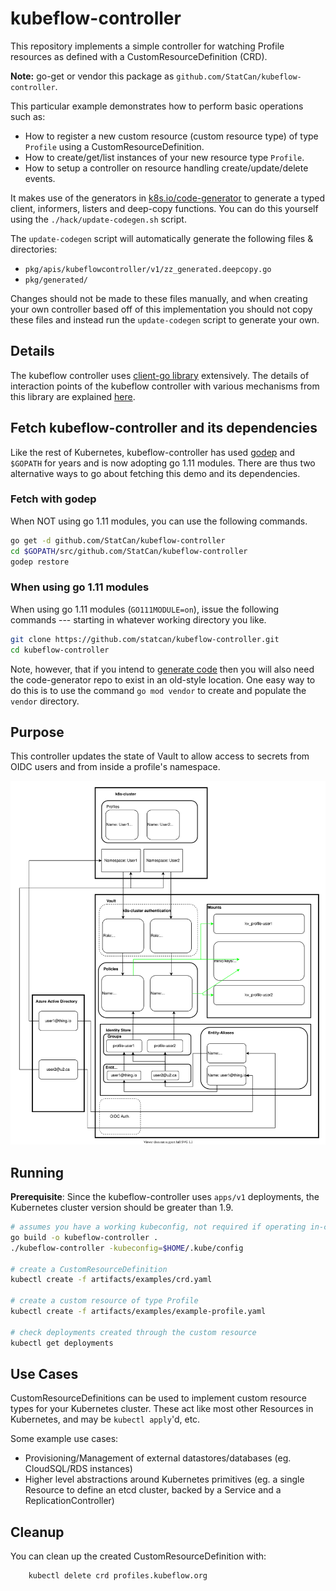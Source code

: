 # kubeflow-controller

This repository implements a simple controller for watching Profile resources as
defined with a CustomResourceDefinition (CRD).

**Note:** go-get or vendor this package as `github.com/StatCan/kubeflow-controller`.

This particular example demonstrates how to perform basic operations such as:

* How to register a new custom resource (custom resource type) of type `Profile` using a CustomResourceDefinition.
* How to create/get/list instances of your new resource type `Profile`.
* How to setup a controller on resource handling create/update/delete events.

It makes use of the generators in [k8s.io/code-generator](https://github.com/kubernetes/code-generator)
to generate a typed client, informers, listers and deep-copy functions. You can
do this yourself using the `./hack/update-codegen.sh` script.

The `update-codegen` script will automatically generate the following files &
directories:

* `pkg/apis/kubeflowcontroller/v1/zz_generated.deepcopy.go`
* `pkg/generated/`

Changes should not be made to these files manually, and when creating your own
controller based off of this implementation you should not copy these files and
instead run the `update-codegen` script to generate your own.

## Details

The kubeflow controller uses [client-go library](https://github.com/kubernetes/client-go/tree/master/tools/cache) extensively.
The details of interaction points of the kubeflow controller with various mechanisms from this library are
explained [here](docs/controller-client-go.md).

## Fetch kubeflow-controller and its dependencies

Like the rest of Kubernetes, kubeflow-controller has used
[godep](https://github.com/tools/godep) and `$GOPATH` for years and is
now adopting go 1.11 modules.  There are thus two alternative ways to
go about fetching this demo and its dependencies.

### Fetch with godep

When NOT using go 1.11 modules, you can use the following commands.

```sh
go get -d github.com/StatCan/kubeflow-controller
cd $GOPATH/src/github.com/StatCan/kubeflow-controller
godep restore
```

### When using go 1.11 modules

When using go 1.11 modules (`GO111MODULE=on`), issue the following
commands --- starting in whatever working directory you like.

```sh
git clone https://github.com/statcan/kubeflow-controller.git
cd kubeflow-controller
```

Note, however, that if you intend to
[generate code](#changes-to-the-types) then you will also need the
code-generator repo to exist in an old-style location.  One easy way
to do this is to use the command `go mod vendor` to create and
populate the `vendor` directory.

## Purpose

This controller updates the state of Vault to allow access to secrets from OIDC users and from inside a profile's namespace.

![Example object diagram](docs/images/kubeflow-controller.svg)

## Running

**Prerequisite**: Since the kubeflow-controller uses `apps/v1` deployments, the Kubernetes cluster version should be greater than 1.9.

```sh
# assumes you have a working kubeconfig, not required if operating in-cluster
go build -o kubeflow-controller .
./kubeflow-controller -kubeconfig=$HOME/.kube/config

# create a CustomResourceDefinition
kubectl create -f artifacts/examples/crd.yaml

# create a custom resource of type Profile
kubectl create -f artifacts/examples/example-profile.yaml

# check deployments created through the custom resource
kubectl get deployments
```

## Use Cases

CustomResourceDefinitions can be used to implement custom resource types for your Kubernetes cluster.
These act like most other Resources in Kubernetes, and may be `kubectl apply`'d, etc.

Some example use cases:

* Provisioning/Management of external datastores/databases (eg. CloudSQL/RDS instances)
* Higher level abstractions around Kubernetes primitives (eg. a single Resource to define an etcd cluster, backed by a Service and a ReplicationController)

## Cleanup

You can clean up the created CustomResourceDefinition with:

```sh
    kubectl delete crd profiles.kubeflow.org
```
